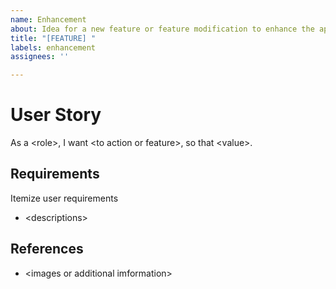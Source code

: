 ```yaml
---
name: Enhancement
about: Idea for a new feature or feature modification to enhance the application.
title: "[FEATURE] "
labels: enhancement
assignees: ''

---
```


# User Story
As a &lt;role&gt;, I want &lt;to action or feature&gt;, so that &lt;value&gt;.

## Requirements
Itemize user requirements

* &lt;descriptions&gt;

## References

* &lt;images or additional imformation&gt;
